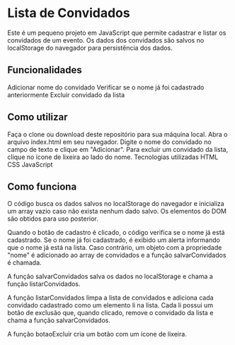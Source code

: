 # Lista de Convidados

Este é um pequeno projeto em JavaScript que permite cadastrar e listar os convidados de um evento. Os dados dos convidados são salvos no localStorage do navegador para persistência dos dados.

## Funcionalidades
Adicionar nome do convidado
Verificar se o nome já foi cadastrado anteriormente
Excluir convidado da lista

## Como utilizar
Faça o clone ou download deste repositório para sua máquina local.
Abra o arquivo index.html em seu navegador.
Digite o nome do convidado no campo de texto e clique em "Adicionar".
Para excluir um convidado da lista, clique no ícone de lixeira ao lado do nome.
Tecnologias utilizadas
HTML
CSS
JavaScript

## Como funciona
O código busca os dados salvos no localStorage do navegador e inicializa um array vazio caso não exista nenhum dado salvo. Os elementos do DOM são obtidos para uso posterior.

Quando o botão de cadastro é clicado, o código verifica se o nome já está cadastrado. Se o nome já foi cadastrado, é exibido um alerta informando que o nome já está na lista. Caso contrário, um objeto com a propriedade "nome" é adicionado ao array de convidados e a função salvarConvidados é chamada.

A função salvarConvidados salva os dados no localStorage e chama a função listarConvidados.

A função listarConvidados limpa a lista de convidados e adiciona cada convidado cadastrado como um elemento li na lista. Cada li possui um botão de exclusão que, quando clicado, remove o convidado da lista e chama a função salvarConvidados.

A função botaoExcluir cria um botão com um ícone de lixeira.